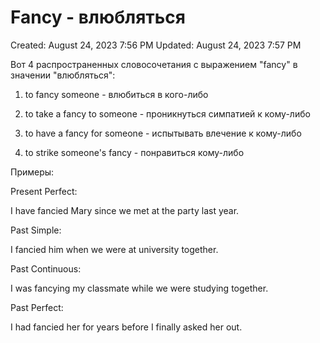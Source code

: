 # Fancy - влюбляться

Created: August 24, 2023 7:56 PM
Updated: August 24, 2023 7:57 PM

Вот 4 распространенных словосочетания с выражением "fancy" в значении "влюбляться":

1. to fancy someone - влюбиться в кого-либо

2. to take a fancy to someone - проникнуться симпатией к кому-либо

3. to have a fancy for someone - испытывать влечение к кому-либо

4. to strike someone's fancy - понравиться кому-либо

Примеры:

Present Perfect:

I have fancied Mary since we met at the party last year.

Past Simple:

I fancied him when we were at university together.

Past Continuous:

I was fancying my classmate while we were studying together.

Past Perfect:

I had fancied her for years before I finally asked her out.